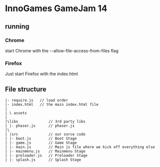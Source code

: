 # InnoGames GameJam 14

## running
### Chrome
  start Chrome with the --allow-file-access-from-files flag
### Firefox
  Just start Firefox with the index.html

## File structure
```
|- require.js   // load order
|- index.html   // the main index.html file
|
| \ assets
|
|\libs              // 3rd party libs
| |- phaser.js      // phaser.js
|\
| |src              // our sorce code
| |- boot.js        // Boot Stage
| |- game.js        // Game Stage
| |- main.js        // Main js file where we kick off everything else
| |- mainmenu.js    // Mainmenu Stage
| |- preloader.js   // Preloader Stage
| |- splash.js      // Splash Stage
```
